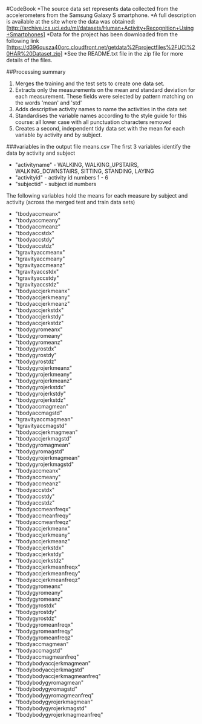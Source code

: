 #CodeBook
*The source data set represents data collected from the accelerometers from the Samsung Galaxy S smartphone. 
*A full description is available at the site where the data was obtained: 
[http://archive.ics.uci.edu/ml/datasets/Human+Activity+Recognition+Using+Smartphones]
*Data for the project has been downloaded from the following link
[https://d396qusza40orc.cloudfront.net/getdata%2Fprojectfiles%2FUCI%20HAR%20Dataset.zip]
*See the README.txt file in the zip file for more details of the files.

##Processing summary
1. Merges the training and the test sets to create one data set.
2. Extracts only the measurements on the mean and standard deviation for each measurement. These fields were selected by pattern matching on the words 'mean' and 'std'
3. Adds descriptive activity names to name the activities in the data set
4. Standardises the variable names according to the style guide for this course: all lower case with all punctuation characters removed 
5. Creates a second, independent tidy data set with the mean for each variable by activity and by subject. 

###variables in the output file means.csv
The first 3 variables identify the data by activity and subject
* "activityname"         - WALKING, WALKING_UPSTAIRS, WALKING_DOWNSTAIRS, SITTING, STANDING, LAYING
* "activityid"           - activity id numbers 1 - 6    
* "subjectid"            - subject id numbers
 
The following variables hold the means for each measure by subject and activity 
(across the merged test and train data sets)
 
* "tbodyaccmeanx"
* "tbodyaccmeany"
* "tbodyaccmeanz"               
* "tbodyaccstdx"
* "tbodyaccstdy"
* "tbodyaccstdz"
* "tgravityaccmeanx"
* "tgravityaccmeany"
* "tgravityaccmeanz"
* "tgravityaccstdx"
* "tgravityaccstdy"
* "tgravityaccstdz"             
* "tbodyaccjerkmeanx"
* "tbodyaccjerkmeany"
* "tbodyaccjerkmeanz"           
* "tbodyaccjerkstdx"
* "tbodyaccjerkstdy"
* "tbodyaccjerkstdz"            
* "tbodygyromeanx"
* "tbodygyromeany"
* "tbodygyromeanz"
* "tbodygyrostdx"
* "tbodygyrostdy"
* "tbodygyrostdz"               
* "tbodygyrojerkmeanx"
* "tbodygyrojerkmeany"
* "tbodygyrojerkmeanz"          
* "tbodygyrojerkstdx"
* "tbodygyrojerkstdy"
* "tbodygyrojerkstdz"           
* "tbodyaccmagmean"
* "tbodyaccmagstd"
* "tgravityaccmagmean"          
* "tgravityaccmagstd"
* "tbodyaccjerkmagmean"
* "tbodyaccjerkmagstd"          
* "tbodygyromagmean"
* "tbodygyromagstd"
* "tbodygyrojerkmagmean"        
* "tbodygyrojerkmagstd"
* "fbodyaccmeanx"
* "fbodyaccmeany"               
* "fbodyaccmeanz"
* "fbodyaccstdx"
* "fbodyaccstdy"                
* "fbodyaccstdz"
* "fbodyaccmeanfreqx"
* "fbodyaccmeanfreqy"           
* "fbodyaccmeanfreqz"
* "fbodyaccjerkmeanx"
* "fbodyaccjerkmeany"           
* "fbodyaccjerkmeanz"
* "fbodyaccjerkstdx"
* "fbodyaccjerkstdy"            
* "fbodyaccjerkstdz"
* "fbodyaccjerkmeanfreqx"
* "fbodyaccjerkmeanfreqy"       
* "fbodyaccjerkmeanfreqz"
* "fbodygyromeanx"
* "fbodygyromeany"              
* "fbodygyromeanz"
* "fbodygyrostdx"
* "fbodygyrostdy"               
* "fbodygyrostdz"
* "fbodygyromeanfreqx"
* "fbodygyromeanfreqy"          
* "fbodygyromeanfreqz"
* "fbodyaccmagmean"
* "fbodyaccmagstd"              
* "fbodyaccmagmeanfreq"
* "fbodybodyaccjerkmagmean"
* "fbodybodyaccjerkmagstd"      
* "fbodybodyaccjerkmagmeanfreq"
* "fbodybodygyromagmean"
* "fbodybodygyromagstd"         
* "fbodybodygyromagmeanfreq"
* "fbodybodygyrojerkmagmean"
* "fbodybodygyrojerkmagstd"     
* "fbodybodygyrojerkmagmeanfreq"
